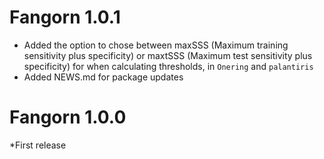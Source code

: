 # Fangorn 1.0.1

* Added the option to chose between maxSSS (Maximum training sensitivity plus specificity) or maxtSSS (Maximum test sensitivity plus specificity) for when calculating thresholds, in `Onering` and `palantiris`
* Added NEWS.md for package updates

# Fangorn 1.0.0

*First release
